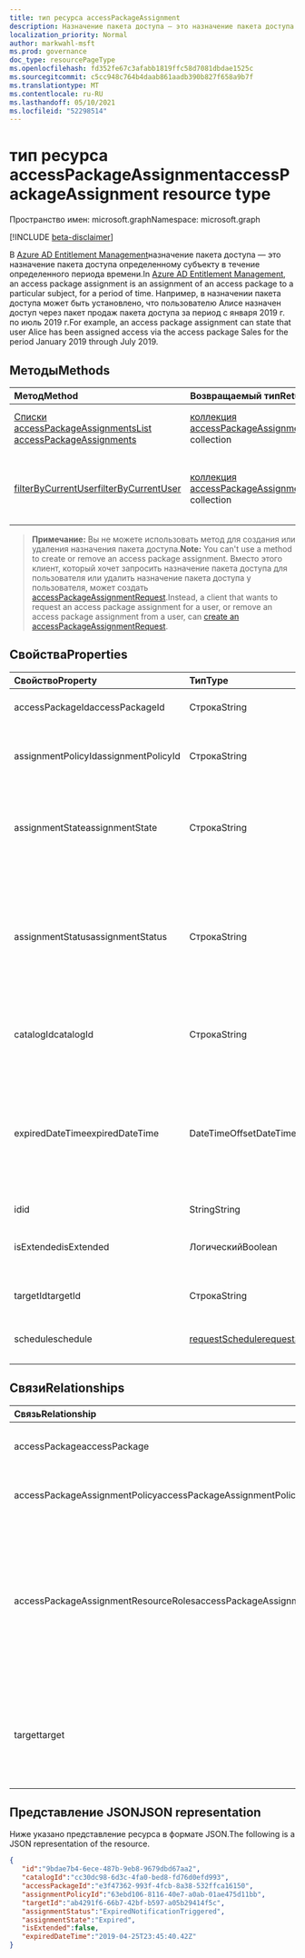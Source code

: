 ```yaml
---
title: тип ресурса accessPackageAssignment
description: Назначение пакета доступа — это назначение пакета доступа определенному субъекту в течение определенного периода времени.
localization_priority: Normal
author: markwahl-msft
ms.prod: governance
doc_type: resourcePageType
ms.openlocfilehash: fd352fe67c3afabb1819ffc58d7081dbdae1525c
ms.sourcegitcommit: c5cc948c764b4daab861aadb390b827f658a9b7f
ms.translationtype: MT
ms.contentlocale: ru-RU
ms.lasthandoff: 05/10/2021
ms.locfileid: "52298514"
---
```

# <a name="accesspackageassignment-resource-type"></a><span data-ttu-id="a6179-103">тип ресурса accessPackageAssignment</span><span class="sxs-lookup"><span data-stu-id="a6179-103">accessPackageAssignment resource type</span></span>

<span data-ttu-id="a6179-104">Пространство имен: microsoft.graph</span><span class="sxs-lookup"><span data-stu-id="a6179-104">Namespace: microsoft.graph</span></span>

[!INCLUDE [beta-disclaimer](../../includes/beta-disclaimer.md)]

<span data-ttu-id="a6179-105">В [Azure AD Entitlement Management](entitlementmanagement-root.md)назначение пакета доступа — это назначение пакета доступа определенному субъекту в течение определенного периода времени.</span><span class="sxs-lookup"><span data-stu-id="a6179-105">In [Azure AD Entitlement Management](entitlementmanagement-root.md), an access package assignment is an assignment of an access package to a particular subject, for a period of time.</span></span>  <span data-ttu-id="a6179-106">Например, в назначении пакета доступа может быть установлено, что пользователю Алисе назначен доступ через пакет продаж пакета доступа за период с января 2019 г. по июль 2019 г.</span><span class="sxs-lookup"><span data-stu-id="a6179-106">For example, an access package assignment can state that user Alice has been assigned access via the access package Sales for the period January 2019 through July 2019.</span></span>

## <a name="methods"></a><span data-ttu-id="a6179-107">Методы</span><span class="sxs-lookup"><span data-stu-id="a6179-107">Methods</span></span>

| <span data-ttu-id="a6179-108">Метод</span><span class="sxs-lookup"><span data-stu-id="a6179-108">Method</span></span>       | <span data-ttu-id="a6179-109">Возвращаемый тип</span><span class="sxs-lookup"><span data-stu-id="a6179-109">Return Type</span></span> | <span data-ttu-id="a6179-110">Описание</span><span class="sxs-lookup"><span data-stu-id="a6179-110">Description</span></span> |
|:-------------|:------------|:------------|
| [<span data-ttu-id="a6179-111">Списки accessPackageAssignments</span><span class="sxs-lookup"><span data-stu-id="a6179-111">List accessPackageAssignments</span></span>](../api/accesspackageassignment-list.md) | <span data-ttu-id="a6179-112">[коллекция accessPackageAssignment](accesspackageassignment.md)</span><span class="sxs-lookup"><span data-stu-id="a6179-112">[accessPackageAssignment](accesspackageassignment.md) collection</span></span> | <span data-ttu-id="a6179-113">Извлечение списка **объектов accessPackageAssignment.**</span><span class="sxs-lookup"><span data-stu-id="a6179-113">Retrieve a list of **accessPackageAssignment** objects.</span></span> |
|[<span data-ttu-id="a6179-114">filterByCurrentUser</span><span class="sxs-lookup"><span data-stu-id="a6179-114">filterByCurrentUser</span></span>](../api/accesspackageassignment-filterbycurrentuser.md)|<span data-ttu-id="a6179-115">[коллекция accessPackageAssignment](../resources/accesspackageassignment.md)</span><span class="sxs-lookup"><span data-stu-id="a6179-115">[accessPackageAssignment](../resources/accesspackageassignment.md) collection</span></span>|<span data-ttu-id="a6179-116">Извлечение списка **объектов accessPackageAssignment,** фильтруемых на входе пользователя.</span><span class="sxs-lookup"><span data-stu-id="a6179-116">Retrieve the list of **accessPackageAssignment** objects filtered on the signed-in user.</span></span>|

><span data-ttu-id="a6179-117">**Примечание:** Вы не можете использовать метод для создания или удаления назначения пакета доступа.</span><span class="sxs-lookup"><span data-stu-id="a6179-117">**Note:** You can't use a method to create or remove an access package assignment.</span></span> <span data-ttu-id="a6179-118">Вместо этого клиент, который хочет запросить назначение пакета доступа для пользователя или удалить назначение пакета доступа у пользователя, может создать [accessPackageAssignmentRequest](../api/accesspackageassignmentrequest-post.md).</span><span class="sxs-lookup"><span data-stu-id="a6179-118">Instead, a client that wants to request an access package assignment for a user, or remove an access package assignment from a user, can [create an accessPackageAssignmentRequest](../api/accesspackageassignmentrequest-post.md).</span></span>

## <a name="properties"></a><span data-ttu-id="a6179-119">Свойства</span><span class="sxs-lookup"><span data-stu-id="a6179-119">Properties</span></span>

| <span data-ttu-id="a6179-120">Свойство</span><span class="sxs-lookup"><span data-stu-id="a6179-120">Property</span></span>     | <span data-ttu-id="a6179-121">Тип</span><span class="sxs-lookup"><span data-stu-id="a6179-121">Type</span></span>        | <span data-ttu-id="a6179-122">Описание</span><span class="sxs-lookup"><span data-stu-id="a6179-122">Description</span></span> |
|:-------------|:------------|:------------|
|<span data-ttu-id="a6179-123">accessPackageId</span><span class="sxs-lookup"><span data-stu-id="a6179-123">accessPackageId</span></span>|<span data-ttu-id="a6179-124">Строка</span><span class="sxs-lookup"><span data-stu-id="a6179-124">String</span></span>|<span data-ttu-id="a6179-125">Идентификатор пакета доступа.</span><span class="sxs-lookup"><span data-stu-id="a6179-125">The identifier of the access package.</span></span> <span data-ttu-id="a6179-126">Только для чтения.</span><span class="sxs-lookup"><span data-stu-id="a6179-126">Read-only.</span></span>|
|<span data-ttu-id="a6179-127">assignmentPolicyId</span><span class="sxs-lookup"><span data-stu-id="a6179-127">assignmentPolicyId</span></span>|<span data-ttu-id="a6179-128">Строка</span><span class="sxs-lookup"><span data-stu-id="a6179-128">String</span></span>|<span data-ttu-id="a6179-129">Идентификатор политики назначения пакета доступа.</span><span class="sxs-lookup"><span data-stu-id="a6179-129">The identifier of the access package assignment policy.</span></span> <span data-ttu-id="a6179-130">Только для чтения.</span><span class="sxs-lookup"><span data-stu-id="a6179-130">Read-only.</span></span>|
|<span data-ttu-id="a6179-131">assignmentState</span><span class="sxs-lookup"><span data-stu-id="a6179-131">assignmentState</span></span>|<span data-ttu-id="a6179-132">Строка</span><span class="sxs-lookup"><span data-stu-id="a6179-132">String</span></span>|<span data-ttu-id="a6179-133">Состояние назначения пакета доступа.</span><span class="sxs-lookup"><span data-stu-id="a6179-133">The state of the access package assignment.</span></span> <span data-ttu-id="a6179-134">Возможные значения `Delivering` , `Delivered` или `Expired` .</span><span class="sxs-lookup"><span data-stu-id="a6179-134">Possible values are `Delivering`, `Delivered`, or `Expired`.</span></span> <span data-ttu-id="a6179-135">Только для чтения.</span><span class="sxs-lookup"><span data-stu-id="a6179-135">Read-only.</span></span>|
|<span data-ttu-id="a6179-136">assignmentStatus</span><span class="sxs-lookup"><span data-stu-id="a6179-136">assignmentStatus</span></span>|<span data-ttu-id="a6179-137">Строка</span><span class="sxs-lookup"><span data-stu-id="a6179-137">String</span></span>|<span data-ttu-id="a6179-138">Дополнительные сведения о жизненном цикле назначения.</span><span class="sxs-lookup"><span data-stu-id="a6179-138">More information about the assignment lifecycle.</span></span>  <span data-ttu-id="a6179-139">Возможные значения включают `Delivering` `Delivered` , или `NearExpiry1DayNotificationTriggered` `ExpiredNotificationTriggered` .</span><span class="sxs-lookup"><span data-stu-id="a6179-139">Possible values include `Delivering`, `Delivered`, `NearExpiry1DayNotificationTriggered`, or `ExpiredNotificationTriggered`.</span></span>  <span data-ttu-id="a6179-140">Только для чтения.</span><span class="sxs-lookup"><span data-stu-id="a6179-140">Read-only.</span></span>|
|<span data-ttu-id="a6179-141">catalogId</span><span class="sxs-lookup"><span data-stu-id="a6179-141">catalogId</span></span>|<span data-ttu-id="a6179-142">Строка</span><span class="sxs-lookup"><span data-stu-id="a6179-142">String</span></span>|<span data-ttu-id="a6179-143">Идентификатор каталога, содержащего пакет доступа.</span><span class="sxs-lookup"><span data-stu-id="a6179-143">The identifier of the catalog containing the access package.</span></span> <span data-ttu-id="a6179-144">Только для чтения.</span><span class="sxs-lookup"><span data-stu-id="a6179-144">Read-only.</span></span>|
|<span data-ttu-id="a6179-145">expiredDateTime</span><span class="sxs-lookup"><span data-stu-id="a6179-145">expiredDateTime</span></span>|<span data-ttu-id="a6179-146">DateTimeOffset</span><span class="sxs-lookup"><span data-stu-id="a6179-146">DateTimeOffset</span></span>|<span data-ttu-id="a6179-147">Тип Timestamp представляет сведения о времени и дате с использованием формата ISO 8601 (всегда применяется формат UTC).</span><span class="sxs-lookup"><span data-stu-id="a6179-147">The Timestamp type represents date and time information using ISO 8601 format and is always in UTC time.</span></span> <span data-ttu-id="a6179-148">Например, значение полуночи 1 января 2014 г. в формате UTC: `2014-01-01T00:00:00Z`.</span><span class="sxs-lookup"><span data-stu-id="a6179-148">For example, midnight UTC on Jan 1, 2014 is `2014-01-01T00:00:00Z`</span></span>|
|<span data-ttu-id="a6179-149">id</span><span class="sxs-lookup"><span data-stu-id="a6179-149">id</span></span>|<span data-ttu-id="a6179-150">String</span><span class="sxs-lookup"><span data-stu-id="a6179-150">String</span></span>| <span data-ttu-id="a6179-151">Только для чтения.</span><span class="sxs-lookup"><span data-stu-id="a6179-151">Read-only.</span></span>|
|<span data-ttu-id="a6179-152">isExtended</span><span class="sxs-lookup"><span data-stu-id="a6179-152">isExtended</span></span>|<span data-ttu-id="a6179-153">Логический</span><span class="sxs-lookup"><span data-stu-id="a6179-153">Boolean</span></span>|<span data-ttu-id="a6179-154">Указывает, расширено ли назначение пакета доступа.</span><span class="sxs-lookup"><span data-stu-id="a6179-154">Indicates whether the access package assignment is extended.</span></span> <span data-ttu-id="a6179-155">Только для чтения.</span><span class="sxs-lookup"><span data-stu-id="a6179-155">Read-only.</span></span>|
|<span data-ttu-id="a6179-156">targetId</span><span class="sxs-lookup"><span data-stu-id="a6179-156">targetId</span></span>|<span data-ttu-id="a6179-157">Строка</span><span class="sxs-lookup"><span data-stu-id="a6179-157">String</span></span>| <span data-ttu-id="a6179-158">ID субъекта с назначением.</span><span class="sxs-lookup"><span data-stu-id="a6179-158">The ID of the subject with the assignment.</span></span> <span data-ttu-id="a6179-159">Только для чтения.</span><span class="sxs-lookup"><span data-stu-id="a6179-159">Read-only.</span></span>|
|<span data-ttu-id="a6179-160">schedule</span><span class="sxs-lookup"><span data-stu-id="a6179-160">schedule</span></span>|[<span data-ttu-id="a6179-161">requestSchedule</span><span class="sxs-lookup"><span data-stu-id="a6179-161">requestSchedule</span></span>](requestschedule.md)| <span data-ttu-id="a6179-162">Когда назначение доступа должно быть на месте.</span><span class="sxs-lookup"><span data-stu-id="a6179-162">When the access assignment is to be in place.</span></span> <span data-ttu-id="a6179-163">Только для чтения.</span><span class="sxs-lookup"><span data-stu-id="a6179-163">Read-only.</span></span>|

## <a name="relationships"></a><span data-ttu-id="a6179-164">Связи</span><span class="sxs-lookup"><span data-stu-id="a6179-164">Relationships</span></span>

| <span data-ttu-id="a6179-165">Связь</span><span class="sxs-lookup"><span data-stu-id="a6179-165">Relationship</span></span> | <span data-ttu-id="a6179-166">Тип</span><span class="sxs-lookup"><span data-stu-id="a6179-166">Type</span></span>        | <span data-ttu-id="a6179-167">Описание</span><span class="sxs-lookup"><span data-stu-id="a6179-167">Description</span></span> |
|:-------------|:------------|:------------|
|<span data-ttu-id="a6179-168">accessPackage</span><span class="sxs-lookup"><span data-stu-id="a6179-168">accessPackage</span></span>|[<span data-ttu-id="a6179-169">accessPackage</span><span class="sxs-lookup"><span data-stu-id="a6179-169">accessPackage</span></span>](accesspackage.md)| <span data-ttu-id="a6179-p112">Только для чтения. Допускается значение null.</span><span class="sxs-lookup"><span data-stu-id="a6179-p112">Read-only. Nullable.</span></span>|
|<span data-ttu-id="a6179-172">accessPackageAssignmentPolicy</span><span class="sxs-lookup"><span data-stu-id="a6179-172">accessPackageAssignmentPolicy</span></span>|[<span data-ttu-id="a6179-173">accessPackageAssignmentPolicy</span><span class="sxs-lookup"><span data-stu-id="a6179-173">accessPackageAssignmentPolicy</span></span>](accesspackageassignmentpolicy.md)| <span data-ttu-id="a6179-p113">Только для чтения. Допускается значение null.</span><span class="sxs-lookup"><span data-stu-id="a6179-p113">Read-only. Nullable.</span></span>|
|<span data-ttu-id="a6179-176">accessPackageAssignmentResourceRoles</span><span class="sxs-lookup"><span data-stu-id="a6179-176">accessPackageAssignmentResourceRoles</span></span>|<span data-ttu-id="a6179-177">[коллекция accessPackageAssignmentResourceRole](accesspackageassignmentresourcerole.md)</span><span class="sxs-lookup"><span data-stu-id="a6179-177">[accessPackageAssignmentResourceRole](accesspackageassignmentresourcerole.md) collection</span></span>| <span data-ttu-id="a6179-178">Роли ресурсов, переданные целевому пользователю для этого назначения.</span><span class="sxs-lookup"><span data-stu-id="a6179-178">The resource roles delivered to the target user for this assignment.</span></span> <span data-ttu-id="a6179-179">Только для чтения.</span><span class="sxs-lookup"><span data-stu-id="a6179-179">Read-only.</span></span> <span data-ttu-id="a6179-180">Допускается значение null.</span><span class="sxs-lookup"><span data-stu-id="a6179-180">Nullable.</span></span>|
|<span data-ttu-id="a6179-181">target</span><span class="sxs-lookup"><span data-stu-id="a6179-181">target</span></span>|[<span data-ttu-id="a6179-182">accessPackageSubject</span><span class="sxs-lookup"><span data-stu-id="a6179-182">accessPackageSubject</span></span>](accesspackagesubject.md)| <span data-ttu-id="a6179-183">Тема назначения пакета доступа.</span><span class="sxs-lookup"><span data-stu-id="a6179-183">The subject of the access package assignment.</span></span> <span data-ttu-id="a6179-184">Только для чтения.</span><span class="sxs-lookup"><span data-stu-id="a6179-184">Read-only.</span></span> <span data-ttu-id="a6179-185">Допускается значение null.</span><span class="sxs-lookup"><span data-stu-id="a6179-185">Nullable.</span></span>|

## <a name="json-representation"></a><span data-ttu-id="a6179-186">Представление JSON</span><span class="sxs-lookup"><span data-stu-id="a6179-186">JSON representation</span></span>

<span data-ttu-id="a6179-187">Ниже указано представление ресурса в формате JSON.</span><span class="sxs-lookup"><span data-stu-id="a6179-187">The following is a JSON representation of the resource.</span></span>

<!-- {
  "blockType": "resource",
  "optionalProperties": [

  ],
  "@odata.type": "microsoft.graph.accessPackageAssignment",
  "keyProperty": "id"
}-->

```json
{
   "id":"9bdae7b4-6ece-487b-9eb8-9679dbd67aa2",
   "catalogId":"cc30dc98-6d3c-4fa0-bed8-fd76d0efd993",
   "accessPackageId":"e3f47362-993f-4fcb-8a38-532ffca16150",
   "assignmentPolicyId":"63ebd106-8116-40e7-a0ab-01ae475d11bb",
   "targetId":"ab4291f6-66b7-42bf-b597-a05b29414f5c",
   "assignmentStatus":"ExpiredNotificationTriggered",
   "assignmentState":"Expired",
   "isExtended":false,
   "expiredDateTime":"2019-04-25T23:45:40.42Z"
}
```

<!-- uuid: 16cd6b66-4b1a-43a1-adaf-3a886856ed98
2019-02-04 14:57:30 UTC -->
<!-- {
  "type": "#page.annotation",
  "description": "accessPackageAssignment resource",
  "keywords": "",
  "section": "documentation",
  "tocPath": ""
}-->


